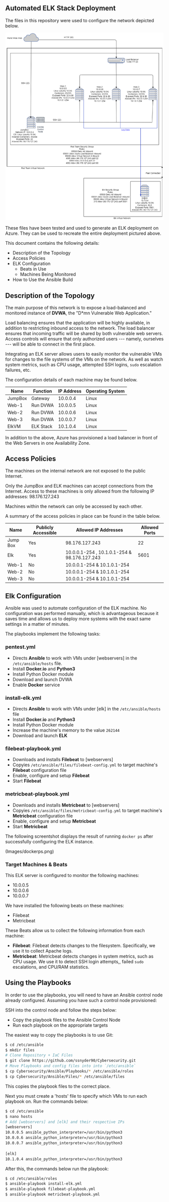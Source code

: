 ## Automated ELK Stack Deployment

The files in this repository were used to configure the network depicted below.

![](Images/NetworkMap.png)

These files have been tested and used to generate an ELK deployment on Azure. They can be used to recreate the entire deployment pictured above.

This document contains the following details:
- Description of the Topology
- Access Policies
- ELK Configuration
  - Beats in Use
  - Machines Being Monitored
- How to Use the Ansible Build


## Description of the Topology

The main purpose of this network is to expose a load-balanced and monitored instance of **DVWA**, the "D*mn Vulnerable Web Application."

Load balancing ensures that the application will be highly available, in addition to restricting inbound access to the network. The load balancer ensures that incoming traffic will be shared by both vulnerable web servers. Access controls will ensure that only authorized users --- namely, ourselves --- will be able to connect in the first place.

Integrating an ELK server allows users to easily monitor the vulnerable VMs for changes to the file systems of the VMs on the network. As well as watch system metrics, such as CPU usage, attempted SSH logins, ```sudo``` escalation failures, etc.

The configuration details of each machine may be found below.

| Name    | Function  | IP Address | Operating System |
|---------|-----------|------------|------------------|
| JumpBox | Gateway   | 10.0.0.4   | Linux            |
| Web-1   | Run DVWA  | 10.0.0.5   | Linux            |
| Web-2   | Run DVWA  | 10.0.0.6   | Linux            |
| Web-3   | Run DVWA  | 10.0.0.7   | Linux            |
| ElkVM   | ELK Stack | 10.1.0.4   | Linux            |

In addition to the above, Azure has provisioned a load balancer in front of the Web Servers in one Availability Zone.

## Access Policies

The machines on the internal network are not exposed to the public Internet.

Only the JumpBox and ELK machines can accept connections from the Internet. Access to these machines is only allowed from the following IP addresses: 98.176.127.243

Machines within the network can only be accessed by each other.

A summary of the access policies in place can be found in the table below.

| Name     | Publicly Accessible | Allowed IP Addresses                         | Allowed Ports |
|----------|---------------------|----------------------------------------------|---------------|
| Jump Box |         Yes         |                98.176.127.243                |       22      |
| Elk      |         Yes         | 10.0.0.1-254 , 10.1.0.1-254 & 98.176.127.243 |      5601     |
| Web-1    |          No         |          10.0.0.1-254 & 10.1.0.1-254         |               |
| Web-2    |          No         |          10.0.0.1-254 & 10.1.0.1-254         |               |
| Web-3    |          No         |          10.0.0.1-254 & 10.1.0.1-254         |               |

## Elk Configuration

Ansible was used to automate configuration of the ELK machine. No configuration was performed manually, which is advantageous because it saves time and allows us to deploy more systems with the exact same settings in a matter of minutes.

The playbooks implement the following tasks:

### pentest.yml

- Directs **Ansible** to work with VMs under [webservers] in the `/etc/ansible/hosts` file.
- Install **Docker.io** and **Python3**
- Install Python Docker module
- Download and launch DVWA
- Enable **Docker** service

### install-elk.yml

- Directs **Ansible** to work with VMs under [elk] in the `/etc/ansible/hosts` file
- Install **Docker.io** and **Python3**
- Install Python Docker module
- Increase the machine's memory to the value `262144`
- Download and launch **ELK**

### filebeat-playbook.yml

- Downloads and installs **Filebeat** to [webservers]
- Copyies `/etc/ansible/files/filebeat-config.yml` to target machine's **Filebeat** configuration file
- Enable, configure and setup **Filebeat**
- Start **Filebeat**

### metricbeat-playbook.yml

- Downloads and installs **Metricbeat** to [webservers]
- Copyies `/etc/ansible/files/metricbeat-config.yml` to target machine's **Metricbeat** configuration file
- Enable, configure and setup **Metricbeat**
- Start **Metricbeat**

The following screentshot displays the result of running `docker ps` after successfully configuring the ELK instance.

(Images/dockerps.png)

### Target Machines & Beats
This ELK server is configured to monitor the following machines:
- 10.0.0.5
- 10.0.0.6
- 10.0.0.7

We have installed the following beats on these machines:
- Filebeat
- Metricbeat

These Beats allow us to collect the following information from each machine:
- **Filebeat**: Filebeat detects changes to the filesystem. Specifically, we use it to collect Apache logs.
- **Metricbeat**: Metricbeat detects changes in system metrics, such as CPU usage. We use it to detect SSH login attempts,, failed `sudo` escalations, and CPU/RAM statistics.

## Using the Playbooks
In order to use the playbooks, you will need to have an Ansible control node already configured. Assuming you have such a control node provisioned:

SSH into the control node and follow the steps below:
- Copy the playbook files to the Ansible Control Node
- Run each playbook on the appropriate targets

The easiest way to copy the playbooks is to use Git:
``` bash
$ cd /etc/ansible
$ mkdir files
# Clone Repository + IaC Files
$ git clone https://github.com/ssnyder90/Cybersecurity.git
# Move Playbooks and config files into into `/etc/ansible`
$ cp Cybersecurity/Ansible/Playbooks/* /etc/ansible/roles
$ cp Cybersecurity/Ansible/Files/* /etc/ansible/files
```

This copies the playbook files to the correct place.

Next you must create a 'hosts' file to specify which VMs to run each playbook on. Run the commands below:

```bash
$ cd /etc/ansible
$ nano hosts
# Add [webservers] and [elk] and their respective IPs
[webservers]
10.0.0.5 ansible_python_interpreter=/usr/bin/python3
10.0.0.6 ansible_python_interpreter=/usr/bin/python3
10.0.0.7 ansible_python_interpreter=/usr/bin/python3

[elk]
10.1.0.4 ansible_python_interpreter=/usr/bin/python3
```

After this, the commands below run the playbook:

```bash
$ cd /etc/ansible/roles
$ ansible-playbook install-elk.yml
$ ansible-playbook filebeat-playbook.yml
$ ansible-playbook metricbeat-playbook.yml
